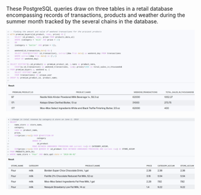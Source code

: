 ﻿These PostgreSQL queries draw on three tables in a retail database encompassing records of transactions, products and weather during the summer month tracked by the several chains in the database.

[](https://github.com/daiichigo/Analytics/blob/main/assets/Avg_week_transact.png)

[](https://github.com/daiichigo/Analytics/blob/main/assets/categ_sales_share_bystore_date.png)

![](https://github.com/daiichigo/Analytics/blob/main/assets/amt_value_wkend_premium.jpg)

![](https://github.com/daiichigo/Analytics/blob/main/assets/changein_totrev_bystore_categ.png)

[](https://github.com/daiichigo/Analytics/blob/main/assets/transactbystore_categ.png)

[](https://github.com/daiichigo/Analytics/blob/main/assets/purchaseby_totprice_prodamt_pertransact.png)
